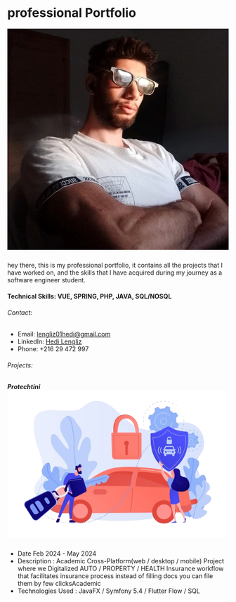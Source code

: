 # professional Portfolio
![Hedi Lengliz](/assests/images/hd.jpeg)
#####
hey there, this is my professional portfolio, it contains all the projects that I have worked on, and the skills that I have acquired during my journey as a software engineer student. 
#### Technical Skills: VUE, SPRING, PHP, JAVA, SQL/NOSQL
###### Contact:
- Email: lengliz01hedi@gmail.com
- LinkedIn: [Hedi Lengliz](https://www.linkedin.com/in/hedi-lengliz/)
- Phone: +216 29 472 997
###### Projects:
##### Protechtini ![Protechtini](/assests/images/voiture.png)
- Date Feb 2024 - May 2024
- Description : Academic Cross-Platform(web / desktop / mobile) Project where we Digitalized AUTO / PROPERTY / HEALTH Insurance workflow that facilitates insurance process instead of filling docs you can file them by few clicksAcademic
- Technologies Used : JavaFX / Symfony 5.4 / Flutter Flow / SQL

